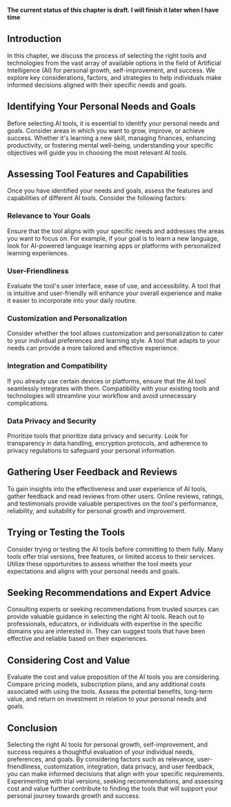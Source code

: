 **The current status of this chapter is draft. I will finish it later when I have time**

Introduction
------------

In this chapter, we discuss the process of selecting the right tools and technologies from the vast array of available options in the field of Artificial Intelligence (AI) for personal growth, self-improvement, and success. We explore key considerations, factors, and strategies to help individuals make informed decisions aligned with their specific needs and goals.

Identifying Your Personal Needs and Goals
-----------------------------------------

Before selecting AI tools, it is essential to identify your personal needs and goals. Consider areas in which you want to grow, improve, or achieve success. Whether it's learning a new skill, managing finances, enhancing productivity, or fostering mental well-being, understanding your specific objectives will guide you in choosing the most relevant AI tools.

Assessing Tool Features and Capabilities
----------------------------------------

Once you have identified your needs and goals, assess the features and capabilities of different AI tools. Consider the following factors:

### Relevance to Your Goals

Ensure that the tool aligns with your specific needs and addresses the areas you want to focus on. For example, if your goal is to learn a new language, look for AI-powered language learning apps or platforms with personalized learning experiences.

### User-Friendliness

Evaluate the tool's user interface, ease of use, and accessibility. A tool that is intuitive and user-friendly will enhance your overall experience and make it easier to incorporate into your daily routine.

### Customization and Personalization

Consider whether the tool allows customization and personalization to cater to your individual preferences and learning style. A tool that adapts to your needs can provide a more tailored and effective experience.

### Integration and Compatibility

If you already use certain devices or platforms, ensure that the AI tool seamlessly integrates with them. Compatibility with your existing tools and technologies will streamline your workflow and avoid unnecessary complications.

### Data Privacy and Security

Prioritize tools that prioritize data privacy and security. Look for transparency in data handling, encryption protocols, and adherence to privacy regulations to safeguard your personal information.

Gathering User Feedback and Reviews
-----------------------------------

To gain insights into the effectiveness and user experience of AI tools, gather feedback and read reviews from other users. Online reviews, ratings, and testimonials provide valuable perspectives on the tool's performance, reliability, and suitability for personal growth and improvement.

Trying or Testing the Tools
---------------------------

Consider trying or testing the AI tools before committing to them fully. Many tools offer trial versions, free features, or limited access to their services. Utilize these opportunities to assess whether the tool meets your expectations and aligns with your personal needs and goals.

Seeking Recommendations and Expert Advice
-----------------------------------------

Consulting experts or seeking recommendations from trusted sources can provide valuable guidance in selecting the right AI tools. Reach out to professionals, educators, or individuals with expertise in the specific domains you are interested in. They can suggest tools that have been effective and reliable based on their experiences.

Considering Cost and Value
--------------------------

Evaluate the cost and value proposition of the AI tools you are considering. Compare pricing models, subscription plans, and any additional costs associated with using the tools. Assess the potential benefits, long-term value, and return on investment in relation to your personal needs and goals.

Conclusion
----------

Selecting the right AI tools for personal growth, self-improvement, and success requires a thoughtful evaluation of your individual needs, preferences, and goals. By considering factors such as relevance, user-friendliness, customization, integration, data privacy, and user feedback, you can make informed decisions that align with your specific requirements. Experimenting with trial versions, seeking recommendations, and assessing cost and value further contribute to finding the tools that will support your personal journey towards growth and success.
